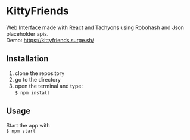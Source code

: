 # KittyFriends
Web Interface made with React and Tachyons using Robohash and Json placeholder apis.  
Demo: https://kittyfriends.surge.sh/

## Installation
1. clone the repository
2. go to the directory
3. open the terminal and type: <br>
`
$ npm install
`

## Usage
Start the app with <br>
`
$ npm start
`

